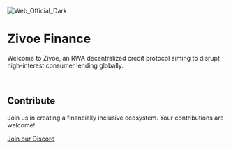 ![Web_Official_Dark](https://user-images.githubusercontent.com/26582141/201743461-87df24c4-80fd-4abe-baf8-7cf6a85e0fba.png)

# Zivoe Finance

Welcome to Zivoe, an RWA decentralized credit protocol aiming to disrupt high-interest consumer lending globally.

<br />

## Contribute

Join us in creating a financially inclusive ecosystem. Your contributions are welcome!

[Join our Discord](https://discord.com/invite/PvzASN4Cdn)

